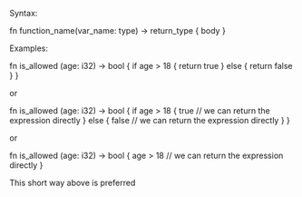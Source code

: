 Syntax:

fn function_name(var_name: type) -> return_type {
	body
}

Examples:

fn is_allowed (age: i32) -> bool {
	if age > 18 {
		return true
	} else {
		return false
	}
}

or 

fn is_allowed (age: i32) -> bool {
	if age > 18 {
		true // we can return the expression directly
	} else {
		false // we can return the expression directly
	}
}

or 

fn is_allowed (age: i32) -> bool {
	age > 18 // we can return the expression directly
}

This short way above is preferred